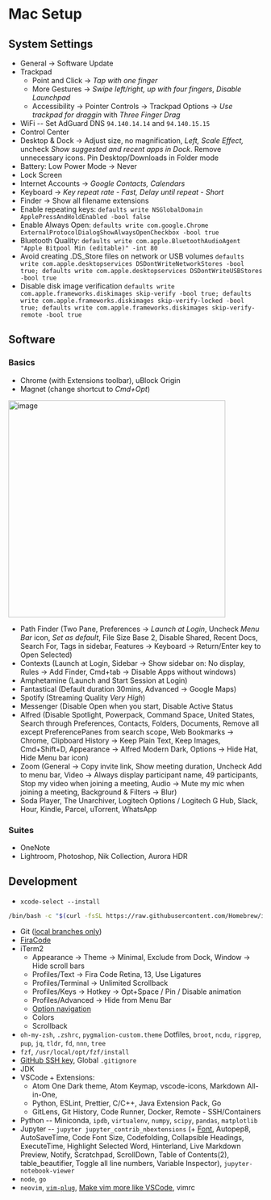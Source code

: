 # Mac Setup

## System Settings
- General &#8594; Software Update
- Trackpad
	- Point and Click &#8594;  _Tap with one finger_
	- More Gestures &#8594; _Swipe left/right, up with four fingers_, _Disable Launchpad_
	- Accessibility &#8594; Pointer Controls &#8594; Trackpad Options &#8594; _Use trackpad for draggin_ with _Three Finger Drag_
- WiFi -- Set AdGuard DNS `94.140.14.14` and `94.140.15.15`
- Control Center
- Desktop & Dock &#8594; Adjust size, no magnification, _Left, Scale Effect,_ uncheck _Show suggested and recent apps in Dock_. Remove unnecessary icons. Pin Desktop/Downloads in Folder mode
- Battery: Low Power Mode &#8594; Never
- Lock Screen
- Internet Accounts &#8594; _Google Contacts, Calendars_
- Keyboard &#8594; _Key repeat rate - Fast, Delay until repeat - Short_
- Finder &#8594; Show all filename extensions
- Enable repeating keys: `defaults write NSGlobalDomain ApplePressAndHoldEnabled -bool false`
- Enable Always Open: `defaults write com.google.Chrome ExternalProtocolDialogShowAlwaysOpenCheckbox -bool true`
- Bluetooth Quality: `defaults write com.apple.BluetoothAudioAgent "Apple Bitpool Min (editable)" -int 80`
- Avoid creating .DS_Store files on network or USB volumes
`defaults write com.apple.desktopservices DSDontWriteNetworkStores -bool true; defaults write com.apple.desktopservices DSDontWriteUSBStores -bool true`
- Disable disk image verification
`defaults write com.apple.frameworks.diskimages skip-verify -bool true; defaults write com.apple.frameworks.diskimages skip-verify-locked -bool true; defaults write com.apple.frameworks.diskimages skip-verify-remote -bool true`
## Software
### Basics
- Chrome (with Extensions toolbar), uBlock Origin
- Magnet (change shortcut to _Cmd+Opt_)
<img width="430" alt="image" src="https://user-images.githubusercontent.com/1424283/158891885-883981a1-eecc-478a-8e5c-603a9e67cbd4.png">

- Path Finder (Two Pane, Preferences &#8594; _Launch at Login_, Uncheck _Menu Bar_ icon, _Set as default_, File Size Base 2, Disable Shared, Recent Docs, Search For, Tags in sidebar, Features &#8594; Keyboard &#8594; Return/Enter key to Open Selected)
- Contexts (Launch at Login, Sidebar &#8594; Show sidebar on: No display, Rules &#8594; Add Finder, Cmd+tab &#8594; Disable Apps without windows)
- Amphetamine (Launch and Start Session at Login)
- Fantastical (Default duration 30mins, Advanced &#8594; Google Maps)
- Spotify (Streaming Quality _Very High_)
- Messenger (Disable Open when you start, Disable Active Status
- Alfred (Disable Spotlight, Powerpack, Command Space, United States, Search through Preferences, Contacts, Folders, Documents, Remove all except PreferencePanes from search scope, Web Bookmarks &#8594; Chrome, Clipboard History &#8594; Keep Plain Text, Keep Images, Cmd+Shift+D, Appearance &#8594; Alfred Modern Dark, Options &#8594; Hide Hat, Hide Menu bar icon)
- Zoom (General &#8594; Copy invite link, Show meeting duration, Uncheck Add to menu bar, Video &#8594; Always display participant name, 49 participants, Stop my video when joining a meeting, Audio &#8594; Mute my mic when joining a meeting, Background & Filters &#8594; Blur)
- Soda Player, The Unarchiver, Logitech Options / Logitech G Hub, Slack, Hour, Kindle, Parcel, uTorrent, WhatsApp
### Suites
- OneNote
- Lightroom, Photoshop, Nik Collection, Aurora HDR
## Development
- `xcode-select --install`
```sh
/bin/bash -c "$(curl -fsSL https://raw.githubusercontent.com/Homebrew/install/master/install.sh)"
```
- Git ([local branches only](https://cmetcalfe.ca/blog/git-checkout-autocomplete-local-branches-only.html))
- [FiraCode](https://github.com/ryanoasis/nerd-fonts/tree/master/patched-fonts/FiraCode/Retina)
- iTerm2
	- Appearance &#8594; Theme &#8594; Minimal, Exclude from Dock, Window &#8594; Hide scroll bars
	- Profiles/Text &#8594; Fira Code Retina, 13, Use Ligatures
	- Profiles/Terminal &#8594; Unlimited Scrollback
	- Profiles/Keys &#8594; Hotkey &#8594; Opt+Space / Pin / Disable animation
	- Profiles/Advanced &#8594; Hide from Menu Bar
	- [Option navigation](https://coderwall.com/p/h6yfda/use-and-to-jump-forwards-backwards-words-in-iterm-2-on-os-x)
	- Colors
	- Scrollback
- `oh-my-zsh`, `.zshrc`, `pygmalion-custom.theme` Dotfiles, `broot`, `ncdu`, `ripgrep`, `pup`, `jq`, `tldr`, `fd`, `nnn`, `tree`
- `fzf`, `/usr/local/opt/fzf/install`
- [GitHub SSH key](https://sourabhbajaj.com/mac-setup/Git/), Global `.gitignore`
- JDK
- VSCode + Extensions:
	- Atom One Dark theme, Atom Keymap, vscode-icons, Markdown All-in-One,
	- Python, ESLint, Prettier, C/C++, Java Extension Pack, Go
	- GitLens, Git History, Code Runner, Docker, Remote - SSH/Containers
- Python -- Miniconda, `ipdb`, `virtualenv`, `numpy`, `scipy`, `pandas`, `matplotlib`
- Jupyter -- `jupyter jupyter_contrib_nbextensions` (+ [Font](http://www.abarbon.com/posts/firacode-font-on-jupyter), Autopep8, AutoSaveTime, Code Font Size, Codefolding, Collapsible Headings, ExecuteTime, Highlight Selected Word, Hinterland, Live Markdown Preview, Notify, Scratchpad, ScrollDown, Table of Contents(2), table_beautifier, Toggle all line numbers, Variable Inspector), `jupyter-notebook-viewer`
- `node`, `go`
- `neovim`, [`vim-plug`](https://github.com/junegunn/vim-plug), [Make vim more like VSCode](https://www.youtube.com/watch?v=gnupOrSEikQ), vimrc
